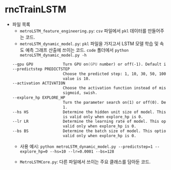 # rncTrainLSTM

- 파일 목록
  - `metroLSTM_feature_engineering.py`: `csv` 파일에서 `pkl` 데이터를 만들어주는 코드.
  - `metroLSTM_dynamic_model.py`: `pkl` 파일을 가지고서 LSTM 모델 학습 및 속도 예측 그래프 산출에 쓰이는 코드.
    `code` 폴더에서 `python metroLSTM_dynamic_model.py -h`
  ```zsh
  --gpu GPU             Turn GPU on(GPU number) or off(-1). Default is -1.
  --predictstep PREDICTSTEP
                        Choose the predicted step: 1, 10, 30, 50, 100. Default
                        value is 10.
  --activation ACTIVATION
                        Choose the activation function instead of mish:
                        sigmoid, swish.
  --explore_hp EXPLORE_HP
                        Turn the parameter search on(1) or off(0). Default is
                        1.
  --hs HS               Determine the hidden unit size of model. This option
                        is valid only when explore_hp is 0.
  --lr LR               Determine the learning rate of model. This option is
                        valid only when explore_hp is 0.
  --bs BS               Determine the batch size of model. This option is
                        valid only when explore_hp is 0.
  ```
    - 사용 예시: `python metroLSTM_dynamic_model.py --predictstep=1 --explore_hp=0 --hs=10 --lr=0.0001 --bs=128`

  - `MetroLSTMCore.py`: 다른 파일에서 쓰이는 주요 클래스를 담아둔 코드.
